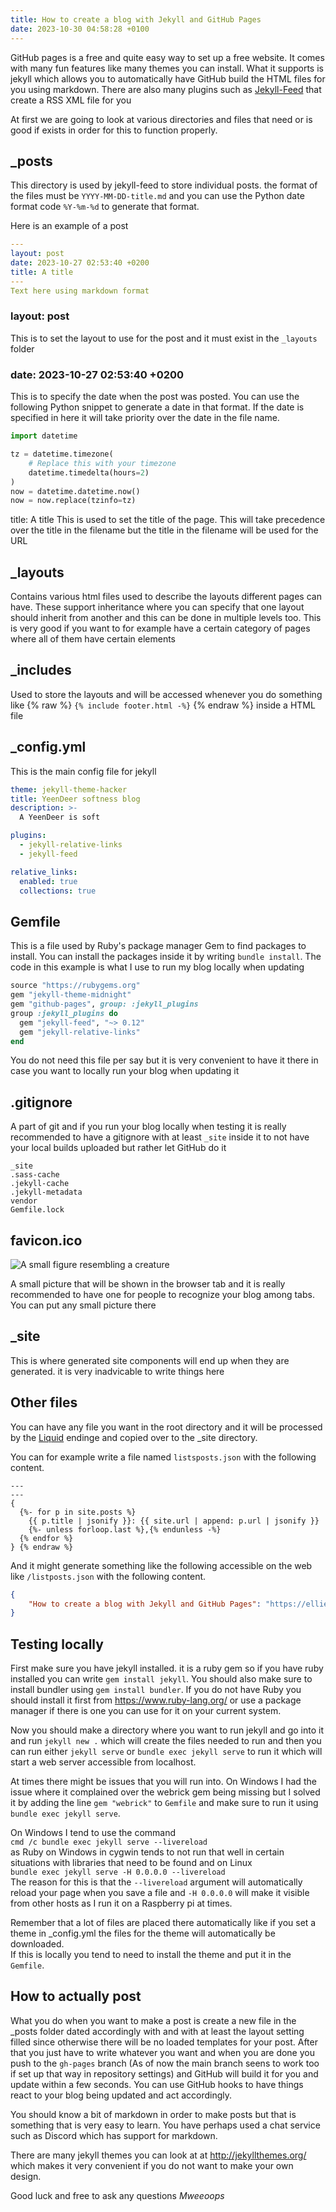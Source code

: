 ```yaml
---
title: How to create a blog with Jekyll and GitHub Pages
date: 2023-10-30 04:58:28 +0100
---
```


GitHub pages is a free and quite easy way to set up a free website. It comes with many fun features like many themes you can install. What it supports is jekyll which allows you to automatically have GitHub build the HTML files for you using markdown. There are also many plugins such as [Jekyll-Feed](https://github.com/jekyll/jekyll-feed) that create a RSS XML file for you


At first we are going to look at various directories and files that need or is good if exists in order for this to function properly.

## _posts
This directory is used by jekyll-feed to store individual posts.
the format of the files must be `YYYY-MM-DD-title.md`
and you can use the Python date format code `%Y-%m-%d` to generate that format.

Here is an example of a post
```yaml
---
layout: post
date: 2023-10-27 02:53:40 +0200
title: A title
---
Text here using markdown format
```
### layout: post
This is to set the layout to use for the post and it must exist in the `_layouts` folder

### date: 2023-10-27 02:53:40 +0200
This is to specify the date when the post was posted. You can use the following Python snippet to generate a date in that format. If the date is specified in here it will take priority over the date in the file name.
```python
import datetime

tz = datetime.timezone(
    # Replace this with your timezone
    datetime.timedelta(hours=2)
)
now = datetime.datetime.now()
now = now.replace(tzinfo=tz)
```

title: A title
This is used to set the title of the page. This will take precedence over the title in the filename but the title in the filename will be used for the URL

## _layouts
Contains various html files used to describe the layouts different pages can have. These support inheritance where you can specify that one layout should inherit from another and this can be done in multiple levels too. This is very good if you want to for example have a certain category of pages where all of them have certain elements

## _includes
Used to store the layouts and will be accessed whenever you do something like {% raw %} `{% include footer.html -%}` {% endraw %} inside a HTML file

## _config.yml
This is the main config file for jekyll

```yaml
theme: jekyll-theme-hacker
title: YeenDeer softness blog
description: >-
  A YeenDeer is soft

plugins:
  - jekyll-relative-links
  - jekyll-feed

relative_links:
  enabled: true
  collections: true
```

## Gemfile
This is a file used by Ruby's package manager Gem to find packages to install.
You can install the packages inside it by writing `bundle install`.
The code in this example is what I use to run my blog locally when updating

```ruby
source "https://rubygems.org"
gem "jekyll-theme-midnight"
gem "github-pages", group: :jekyll_plugins
group :jekyll_plugins do
  gem "jekyll-feed", "~> 0.12"
  gem "jekyll-relative-links"
end
```
You do not need this file per say but it is very convenient to have it there in case you want to locally run your blog when updating it
## .gitignore
A part of git and if you run your blog locally when testing it is really recommended to have a gitignore with at least `_site` inside it to not have your local builds uploaded but rather let GitHub do it
```
_site
.sass-cache
.jekyll-cache
.jekyll-metadata
vendor
Gemfile.lock
```
## favicon.ico
![A small figure resembling a creature](/favicon.ico "A small figure resembling a creature")

A small picture that will be shown in the browser tab and it is really recommended to have one for people to recognize your blog among tabs. You can put any small picture there

## _site
This is where generated site components will end up when they are generated. it is very inadvicable to write things here

## Other files
You can have any file you want in the root directory and it will be processed by the [Liquid](https://shopify.github.io/liquid/) endinge and copied over to the _site directory.

You can for example write a file named `listsposts.json` with the following content.
```liquid {% raw %}
---
---
{
  {%- for p in site.posts %}
    {{ p.title | jsonify }}: {{ site.url | append: p.url | jsonify }}
    {%- unless forloop.last %},{% endunless -%}
  {% endfor %}
} {% endraw %}
```
And it might generate something like the following accessible on the web like `/listposts.json` with the following content.
```json
{
    "How to create a blog with Jekyll and GitHub Pages": "https://ellietheyeen.github.io/2023/10/29/how-to-create-a-blog-with-jekyll.html"
}
```

## Testing locally
First make sure you have jekyll installed. it is a ruby gem so if you have ruby installed you can write `gem install jekyll`.
You should also make sure to install bundler using `gem install bundler`.
If you do not have Ruby you should install it first from <https://www.ruby-lang.org/> or use a package manager if there is one you can use for it on your current system.

Now you should make a directory where you want to run jekyll and go into it and run `jekyll new .` which will create the files needed to run and then you can run either `jekyll serve` or `bundle exec jekyll serve` to run it which will start a web server accessible from localhost.

At times there might be issues that you will run into. On Windows I had the issue where it complained over the webrick gem being missing but I solved it by adding the line `gem "webrick"` to `Gemfile` and make sure to run it using `bundle exec jekyll serve`.  

On Windows I tend to use the command  
`cmd /c bundle exec jekyll serve --livereload`  
as Ruby on Windows in cygwin tends to not run that well in certain situations with libraries that need to be found and on Linux  
`bundle exec jekyll serve -H 0.0.0.0 --livereload`  
The reason for this is that the `--livereload` argument will automatically reload your page when you save a file and `-H 0.0.0.0` will make it visible from other hosts as I run it on a Raspberry pi at times.

Remember that a lot of files are placed there automatically like if you set a theme in _config.yml the files for the theme will automatically be downloaded.  
If this is locally you tend to need to install the theme and put it in the `Gemfile`.

## How to actually post
What you do when you want to make a post is create a new file in the _posts folder dated accordingly with and with at least the layout setting filled since otherwise there will be no loaded templates for your post. After that you just have to write whatever you want and when you are done you push to the `gh-pages` branch (As of now the main branch seens to work too if set up that way in repository settings) and GitHub will build it for you and update within a few seconds. You can use GitHub hooks to have things react to your blog being updated and act accordingly.

You should know a bit of markdown in order to make posts but that is something that is very easy to learn. You have perhaps used a chat service such as Discord which has support for markdown.

There are many jekyll themes you can look at at <http://jekyllthemes.org/> which makes it very convenient if you do not want to make your own design.

Good luck and free to ask any questions *Mweeoops*
